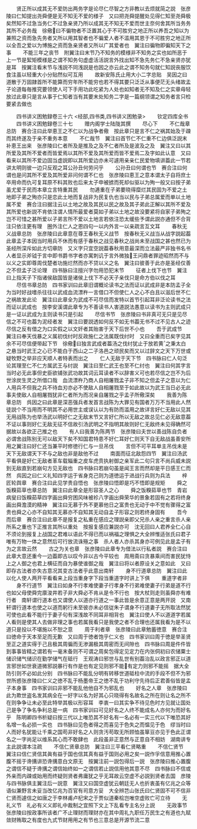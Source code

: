 <!-- { "loadSidebar": true } -->
　　贤正所以成其无不爱防出两务字是论尽仁尽智之方非教以去烦就简之説　张彦陵曰仁知提出尧舜便是无不知无不爱的様子　又曰把尧舜提醒处见得仁知至尧舜极矣然知不过急当务仁不过急亲贤乃所以成其无不知无不爱而世主奈何舍其所当务务其所不必务哉　徐儆曰不徧物者不泛置其心于不可胜穷之地正所以养吾之知以为兼照之资而急先务者又所以用其智者也不徧爱人者不滥用其恩于不可胜穷之地正所以全吾之爱以为博施之资而急亲贤者又所以广其爱者也　翼注曰徧物即徧知天下之事
　　不能三年之丧节　附翼注曰末节乃不知务的模様非不知务之实也如所恶于上一节是絜矩模様是之谓不知务句虚虚活活説言外找出知不急先务仁不急亲贤亦犹是耳　按翼注看末节与浅説不同浅説是也因之亦云此之谓不知务句就仁知説丧服饮食注虽以轻重大小分贴然似可互用
　　故新安陈氏止用大小二字总贴　吴因之曰道散于万固隷首所不能算而穷年所不能穷也若不得其要只泛泛从事便茫无头绪故孟子论道每毎推究要领使人可下手用功此吃紧为人处也如知者无不知及仁之实章毋轻放过此章只是言从事于仁知者当有其要末处知务二字是一篇纲领谓之知务者言只检要紧去做也









　　四书讲义困勉録卷三十六
<经部,四书类,四书讲义困勉录>
　　钦定四库全书
　　四书讲义困勉録卷三十七
　　赠内阁学士陆陇其撰
　　尽心下
　　不仁哉章总防　赛合注曰此举恵王之不仁以为战争者儆　按此章只是言不仁之祸其始及于疎而其终遂及于亲不重务本意
　　不仁哉节　翼注曰首节仁不仁重不仁边俱泛説末补恵王出来　张彦陵曰仁者所及是推及之及不仁者所及是波及之及　翼注又曰以其所爱及其所不爱者而皆爱焉以其所不爱及其所爱而皆不爱焉二及字如此认意　又曰看来以其所不爱边固当虚説即以其所爱边亦未可遽用亲亲仁民爱物填讲葢此一节若讲太明则彼一边只反观之耳公孙丑何劳问乎
　　公孙丑曰何谓也节　赛合注曰何谓也是问其所不爱及其所爱非问何谓不仁也　张彦陵曰恵王之意本谓太子自将庶士卒用命而仇可复耳原不料其败也后来太子申被掳而死却似驱以为殉一般又曰按子弟虽尤爱于民而本章立言特重其民
　　勿逓重在子弟要晓得糜烂其民固为不爱之土地即子弟之殉亦只是恋此土地而复战非为民复仇也当以民与子弟总属爱而单以土地属不爱　赛合注曰据注云以土地之故及其民以民之故及其子弟此正解以其所不爱及其所爱也新説不肯依注谓人情所最爱者莫如子弟以土地之故没要紧将自家子弟殉之岂不可惜之甚所爱以子弟言所不爱以土地言若依注恐太缓些予谓此説亦通但不合背注只依注更有理　圈外注仁人之恩四句一以内外言一以亲疏言互文耳
　　春秋无义战章总防　张彦陵曰此章意在尊王春秋无义战节　按春秋无义战当从战字説起葢此章孟子本因当时用兵不休而有感于春秋之战见春秋之战尚未至战国之甚也然已为圣经所深斥如此方切章防　又义字只宜空説葢春秋用意最深而立法最严非独书名书人者显示斧钺于言中即书爵书字者亦寓刺讥于言外微独王问鼎者罪迹昭然而不与以义之实即尊周伐楚者功施烂然而亦不贷以义之名　翼注曰彼善于此亦是圣经仅善之不但孟子泛论理　四书脉曰注擅兴字勿用恐犯末节
　　征者上伐下也节　翼注曰上指天子下指诸侯敌国皆是诸侯上伐下不必天子亲伐只是命方伯以伐之耳
　　尽信书章总防　四书家训曰此章旧谓概论读书之法而证以武成非是本防孟子全为当时好战嗜杀往往以武成血流漂杵一言借口不但使仁人之心不白且以滋后世不仁之祸故发此论　翼注曰此章全为武成不可尽信而发特以首节引起耳非泛论读书之法而证以武成也　按李安溪谓此章专为不善读书人害道説法愚意以读书为主则武成只是一证以武成为主则读书只是引起
　　尽信书节　张彦陵曰书非真可无只是见尽信之不可也葢为泥经者发　翼注曰要説透如何反不如无书葢无书不过不见古人之迹尽信之反有借之为口实假之以文奸者其贻害于天下后世不小也
　　吾于武成节　翼注曰奉天伐暴之义属初伐纣时反政施仁之法属既伐纣时　又曰全重而已矣字见其余不可尽信便带起下节　徐儆曰独言武成者葢汤之伐纣犹止于放若黄之秉太白之悬当时武王之心已不能白于西山之二子洛邑之顽民矣而又以过辞文之天下万世或疑牧野之举非应天顺人者特表而出之
　　仁人无敌于天下节　四书脉曰仁人句泛论其理至仁不仁方属武王与纣説　翼注曰至仁武王也至不仁纣也　翼注曰何其字言当时必无此事但史臣欲铺张武功故其词云耳读者不以辞害义可也若尽信之岂不为后世涂炭生灵之所借口哉　血流漂杵乃商人自相屠戮孟子非不知之但孟子之意以为仁人用兵不但我之兵不待血刃亦必不使敌人自相屠戮至于如此故以为武王当日必无此事夫使敌人自相屠戮犹非仁者所为而况亲自屠戮之乎孟子所儆深矣
　　我善为陈章总防　呉因之曰此章是深恶强兵者发首言战陈为大罪见有国者万万不当用此人然徒説个不当用而不明其不必用世主或误认以为有防而滥用之故详言好仁无敌以见其无用战陈为也举汤武以明好仁之无敌末节又言好仁所以无敌之故总见仁必无敌意葢不证以事则好仁无敌无征不信故引汤武明之不指明其故则好仁无敌终未见得确然可据故以各欲正己推之也
　　有人曰我善为陈两节　张彦陵曰夫世以善战陈自负者必谓舍战陈别无可以敌天下矣不知国君特患不好仁耳好仁则天下自无敌战虽善安所用之翼注曰好仁还当兼平时修徳行仁与一旦吊伐
　　言但不可平耳单主吊伐未是　天下无敌谓天下不与之敌也非是敌他不过
　　南面而征北敌怨四节　翼注曰汤武平看俱是好仁无敌者革车载辎重之皮车虎贲执射御之亲军此二句只言不尚兵威未説到无敌直到若崩句方见无敌也　四书脉曰若崩句虽是闻王言而然却是平日感王仁而然　呉因之曰仁义礼知四字运于省身克己则为道徳运于进战行兵则为兵法
　　梓匠轮舆章　赛合注曰此见学贵自悟也　张彦陵曰悟即是巧不悟即是规矩
　　舜之饭糗茹草也章总防　翼注曰此章全是形容圣人之心
　　舜之饭糗茹草也节　青岩病叟曰饭糗茹草四字画出舜穷困风味被袗八字画出舜荣华的景象若固有之若将终身画出舜澹漠的精神　翼注曰无慕于外不更慕他日之富贵也无动于中不觉有骤得之富贵也舜之心亦不自知其无慕亦不自知其无动自孟子形容之则若终身固有
　　吾今而后章　赛合注曰此章不是报复之私重在感应之理説亲即父兄杀人亲之重言杀人亲所系之重也下正推言其所以重处　按报复感应兼説亦可　沈无回曰人君养全仁心自不须论到报复上战国之君难以语此不得已而以祸福之理惧之大全辨惟适张氏曰君子唯有万物一体之意然后可行放流诛殛之事　杀人者人亦杀其身亦可例见此是孟子有为之言故云然
　　古之为关也章　张彦陵曰此章专为借法以行私者説　赛合注曰此章大意还重今一边葢即古以叹今非以古今平较也　周用斋曰贪暴乘间而害民犹恃上之人御之也君上横征而自为暴使谁御之哉　翼注曰将以者原设关之意如此　又曰即存古法者亦失古意况其变古法者乎此意出南轩
　　身不行道章总防　翼注曰此以化人使人两开平看看来上段当重身字下段当重道字时讲上下俱
　　重道字者非
　　身不行道节　翼注曰如身不行孝难使妻子行孝身不行弟难使妻子行弟是道不行也如父母使舜完廪浚井若子非大舜必不肯从是令不行也　按大杖则走则虽舜亦有难行者　南轩谓行道本也又谓使人以道亦行道之一事此皆是余意正意是两开説　又南轩谓行道本也使之以道而躬行未至彼亦未必信従朱子谓身不行道妻子无所取法然犹可使也此看不能行于妻子句有深浅故不同耳非相背也　翼注曰使人不以道道字若属人看则是使其人去做非理之事也若属我看只是我使之者不合理也还属我看为是不以道只是投以不堪施以不恕之意
　　周于利者章　张彦陵曰此章勉蓄徳意　赛合注曰徳命于天本至足而无歉　又曰周于徳者饱乎仁义也　四书家训曰周于徳是举圣贤至正之道实得于己且极其周徧而无渗漏极其周密而无间隙也　四书脉曰周是件件皆到事事皆精之谓若有一毫末备则不可谓之周矣包得定见定力在内张侗初曰农储粟士储识储气储识在勤学储气在砥行　王观涛曰邪世与乱世有别葢治乱以政言邪正以道言邪世如世衰道微邪説暴行有作是也有定见则邪不能有定力则邪不能摇　据大全防引则不必如此分别　四书脉曰不能乱分明有转移世道砥柱中流的手段不但不为邪世所惑张彦陵曰仁义之徳不乱于杨墨帝王之徳不乱于功利守先待后正君善俗皆是孟子本身事　四书家训曰非邪不能乱他他自不为邪乱也
　　好名之人章　张彦陵曰此为欺世盗名发其病全在一好字以名为好其心只晓得有名故名之所在则让名之所不在则争争让未必至此特举其极以形容耳　李衷一曰其实争不待见色时方见就让国处己是争了争名争利总是一病　四书家训曰可见好名之人终不能成名人亦何为而好名乎　陈明卿四书析疑曰按三代以上唯恐其不好名有一名必有一实三代以下唯恐其好名增一名必损一实也　四书脉曰见色者得之而喜见于色失之而愠见于色　缪当时曰人而好名犹能让千乘之国苟非好名之人则贪汚苟取无所顾恤虽箪豆亦见于色此正谓名之一字尚足以维系其心而不敢肆也　此段虽非正意然与正意自不相妨　湖南讲专主此説谓本注疏
　　不信仁贤章总防　翼注曰三平看仁贤略重
　　不信仁贤节　翼注曰信仁贤信其眞有益于国也信其真有益于国则必用之矣一説作孚信意用推心置腹不摇于谗搆讲恐谗搆意白文原无　按翼注前一説包得后一説　张彦陵曰推心置腹之谓信不疑于谗搆之谓信始终如一之谓信若止説信用他其意不尽　四书脉曰不信或外亲而内疎或始用而终疑则贤者弗庸犹之乎无耳故云空虚不必説到贤者去国　彦陵与四书脉俱主翼注后一説意　翼注又曰国空虚犹云朝廷无人也折衷虽有亿兆之众等语似兼野言未妥当改亿兆为百官有司意方妥　大全辨芑山张氏曰仁贤固不可不信非仁贤而遽信之如唐之于李林甫卢杞宋之于贾似道秦桧岂唯空虚败亡可立待
　　无礼义节　礼必有义义即礼中裁制之宜照下文上下乱看专主名分上説
　　无政事节　张彦陵曰按政事所该者广不止理财而理财亦在其中周礼九职任万民生之有道也九赋敛财贿取之有度也九式节财用用之有节也三意总是开源节流二意
